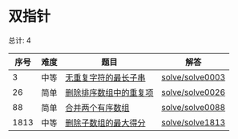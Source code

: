 # 双指针

<!--- table -->

总计: 4

| 序号 | 难度 | 题目                                                                                                     | 解答                                  |
| ---- | ---- | -------------------------------------------------------------------------------------------------------- | ------------------------------------- |
| 3    | 中等 | [无重复字符的最长子串](https://leetcode-cn.com/problems/longest-substring-without-repeating-characters/) | [solve/solve0003](../solve/solve0003) |
| 26   | 简单 | [删除排序数组中的重复项](https://leetcode-cn.com/problems/remove-duplicates-from-sorted-array/)          | [solve/solve0026](../solve/solve0026) |
| 88   | 简单 | [合并两个有序数组](https://leetcode-cn.com/problems/merge-sorted-array/)                                 | [solve/solve0088](../solve/solve0088) |
| 1813 | 中等 | [删除子数组的最大得分](https://leetcode-cn.com/problems/maximum-erasure-value/)                          | [solve/solve1813](../solve/solve1813) |
